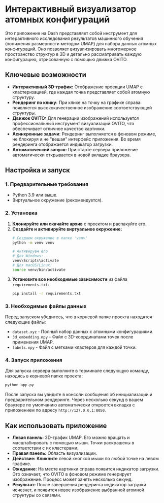 # Интерактивный визуализатор атомных конфигураций

Это приложение на Dash представляет собой инструмент для интерактивного исследования результатов машинного обучения (понижения размерности методом UMAP) для набора данных атомных конфигураций. Оно позволяет визуализировать многомерное пространство структур в 3D и детально рассматривать каждую конфигурацию, отрисованную с помощью движка OVITO.

## Ключевые возможности

- **Интерактивный 3D-график:** Отображение проекции UMAP с кластеризацией, где каждая точка представляет собой атомную структуру.
- **Рендеринг по клику:** При клике на точку на графике справа появляется высококачественное изображение соответствующей структуры.
- **Движок OVITO:** Для генерации изображений используется профессиональный инструмент визуализации OVITO, что обеспечивает отличное качество картинки.
- **Асинхронные задачи:** Рендеринг выполняется в фоновом режиме, не блокируя и не "вешая" интерфейс приложения. Во время рендеринга отображается индикатор загрузки.
- **Автоматический запуск:** При старте сервера приложение автоматически открывается в новой вкладке браузера.

## Настройка и запуск

### 1. Предварительные требования
- Python 3.9 или выше.
- Виртуальное окружение (рекомендуется).

### 2. Установка
1.  **Клонируйте или скачайте архив** с проектом и распакуйте его.
2.  **Создайте и активируйте виртуальное окружение:**
    ```bash
    # Создаем окружение в папке 'venv'
    python -m venv venv

    # Активируем его
    # Для Windows:
    venv\Scripts\activate
    # Для macOS/Linux:
    source venv/bin/activate
    ```
3.  **Установите все необходимые зависимости** из файла `requirements.txt`:
    ```bash
    pip install -r requirements.txt
    ```

### 3. Необходимые файлы данных
Перед запуском убедитесь, что в корневой папке проекта находятся следующие файлы:
- `dataset.xyz` - Полный набор данных с атомными конфигурациями.
- `3d_embedding.npy` - Файл с 3D-координатами точек после применения UMAP.
- `labels.npy` - Файл с метками кластеров для каждой точки.

### 4. Запуск приложения
Для запуска сервера выполните в терминале следующую команду, находясь в корневой папке проекта:
```bash
python app.py
```
После запуска вы увидите в консоли сообщения об инициализации и предварительном рендеринге. Через несколько секунд в вашем браузере по умолчанию автоматически откроется вкладка с приложением по адресу `http://127.0.0.1:8050`.

## Как использовать приложение
- **Левая панель:** 3D-график UMAP. Его можно вращать и масштабировать с помощью мыши. Точки раскрашены в соответствии с их кластерами.
- **Правая панель:** Область визуализации.
- **Действие:** **Кликните** левой кнопкой мыши по любой точке на левом графике.
- **Ожидание:** На месте картинки справа появится индикатор загрузки. Это означает, что OVITO в фоновом режиме генерирует изображение. Процесс может занять несколько секунд.
- **Результат:** После завершения рендеринга индикатор загрузки исчезнет, и появится новое изображение выбранной атомной структуры со связями.